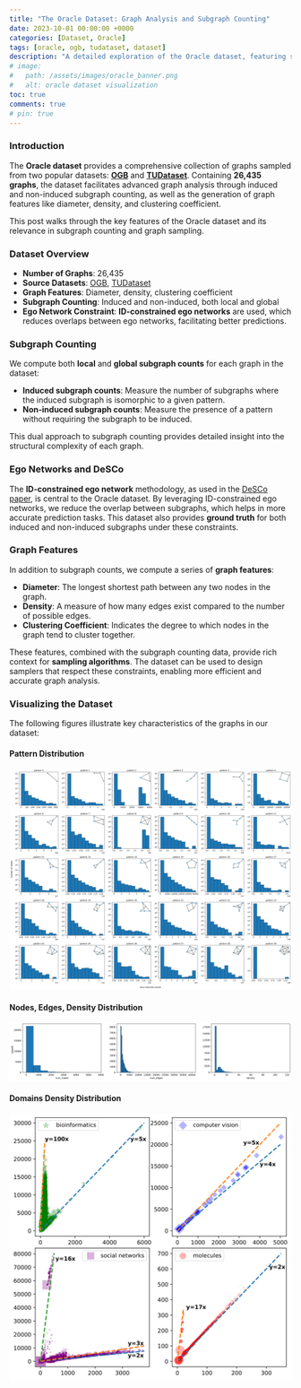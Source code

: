 ```yaml
---
title: "The Oracle Dataset: Graph Analysis and Subgraph Counting"
date: 2023-10-01 00:00:00 +0000
categories: [Dataset, Oracle]
tags: [oracle, ogb, tudataset, dataset]
description: "A detailed exploration of the Oracle dataset, featuring subgraph counting, graph features, and more."
# image:
#   path: /assets/images/oracle_banner.png
#   alt: oracle dataset visualization
toc: true
comments: true
# pin: true
---
```


### Introduction

The **Oracle dataset** provides a comprehensive collection of graphs sampled from two popular datasets: [**OGB**](https://ogb.stanford.edu/docs/dataset_overview/) and [**TUDataset**](https://chrsmrrs.github.io/datasets/). Containing **26,435 graphs**, the dataset facilitates advanced graph analysis through induced and non-induced subgraph counting, as well as the generation of graph features like diameter, density, and clustering coefficient.

This post walks through the key features of the Oracle dataset and its relevance in subgraph counting and graph sampling.

### Dataset Overview

- **Number of Graphs**: 26,435
- **Source Datasets**: [OGB](https://ogb.stanford.edu/docs/dataset_overview/), [TUDataset](https://chrsmrrs.github.io/datasets/)
- **Graph Features**: Diameter, density, clustering coefficient
- **Subgraph Counting**: Induced and non-induced, both local and global
- **Ego Network Constraint**: **ID-constrained ego networks** are used, which reduces overlaps between ego networks, facilitating better predictions.

### Subgraph Counting

We compute both **local** and **global subgraph counts** for each graph in the dataset:

- **Induced subgraph counts**: Measure the number of subgraphs where the induced subgraph is isomorphic to a given pattern.
- **Non-induced subgraph counts**: Measure the presence of a pattern without requiring the subgraph to be induced.

This dual approach to subgraph counting provides detailed insight into the structural complexity of each graph.

### Ego Networks and DeSCo

The **ID-constrained ego network** methodology, as used in the [DeSCo paper](https://arxiv.org/abs/2308.08198), is central to the Oracle dataset. By leveraging ID-constrained ego networks, we reduce the overlap between subgraphs, which helps in more accurate prediction tasks. This dataset also provides **ground truth** for both induced and non-induced subgraphs under these constraints.

### Graph Features

In addition to subgraph counts, we compute a series of **graph features**:

- **Diameter**: The longest shortest path between any two nodes in the graph.
- **Density**: A measure of how many edges exist compared to the number of possible edges.
- **Clustering Coefficient**: Indicates the degree to which nodes in the graph tend to cluster together.

These features, combined with the subgraph counting data, provide rich context for **sampling algorithms**. The dataset can be used to design samplers that respect these constraints, enabling more efficient and accurate graph analysis.

### Visualizing the Dataset

The following figures illustrate key characteristics of the graphs in our dataset:

#### Pattern Distribution
![Pattern Distribution](/assets/images/pattern_distribution.png)

#### Nodes, Edges, Density Distribution
![NED Distribution](/assets/images/n_m_d_distribution.png)

#### Domains Density Distribution
![ Domains Density Distribution](/assets/images/domain_density.png)
